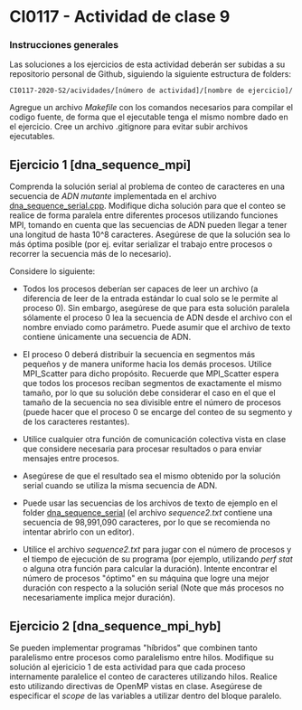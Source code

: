 # CI0117 - Actividad de clase 9

### Instrucciones generales

Las soluciones a los ejercicios de esta actividad deberán ser subidas a su repositorio personal de Github, siguiendo la siguiente estructura de folders:

```
CI0117-2020-S2/acividades/[número de actividad]/[nombre de ejercicio]/
```

Agregue un archivo *Makefile* con los comandos necesarios para compilar el codigo fuente, de forma que el ejecutable tenga el mismo nombre dado en el ejercicio. Cree un archivo .gitignore para evitar subir archivos ejecutables.

## Ejercicio 1 [dna_sequence_mpi]

Comprenda la solución serial al problema de conteo de caracteres en una secuencia de *ADN mutante* implementada en el archivo [dna_sequence_serial.cpp](https://github.com/jocan3/CI9117-2020-S2/blob/master/Ejemplos%20de%20clase/16_MPI/dna_sequences_serial/dna_sequences_serial.cpp). Modifique dicha solución para que el conteo se realice de forma paralela entre diferentes procesos utilizando funciones MPI, tomando en cuenta que las secuencias de ADN pueden llegar a tener una longitud de hasta 10^8 caracteres. Asegúrese de que la solución sea lo más óptima posible (por ej. evitar serializar el trabajo entre procesos o recorrer la secuencia más de lo necesario).

Considere lo siguiente:

* Todos los procesos deberían ser capaces de leer un archivo (a diferencia de leer de la entrada estándar lo cual solo se le permite al proceso 0). Sin embargo, asegúrese de que para esta solución paralela sólamente el proceso 0 lea la secuencia de ADN desde el archivo con el nombre enviado como parámetro. Puede asumir que el archivo de texto contiene únicamente una secuencia de ADN.

* El proceso 0 deberá distribuir la secuencia en segmentos más pequeños y de manera uniforme hacia los demás procesos. Utilice MPI_Scatter para dicho propósito. Recuerde que MPI_Scatter espera que todos los procesos reciban segmentos de exactamente el mismo tamaño, por lo que su solución debe considerar el caso en el que el tamaño de la secuencia no sea divisible entre el número de procesos (puede hacer que el proceso 0 se encarge del conteo de su segmento y de los caracteres restantes).

* Utilice cualquier otra función de comunicación colectiva vista en clase que considere necesaria para procesar resultados o para enviar mensajes entre procesos.

* Asegúrese de que el resultado sea el mismo obtenido por la solución serial cuando se utiliza la misma secuencia de ADN.

* Puede usar las secuencias de los archivos de texto de ejemplo en el folder [dna_sequence_serial](https://github.com/jocan3/CI9117-2020-S2/tree/master/Ejemplos%20de%20clase/16_MPI/dna_sequences_serial) (el archivo *sequence2.txt* contiene una secuencia de 98,991,090 caracteres, por lo que se recomienda no intentar abrirlo con un editor).

* Utilice el archivo *sequence2.txt* para jugar con el número de procesos y el tiempo de ejecución de su programa (por ejemplo, utilizando *perf stat* o alguna otra función para calcular la duración). Intente encontrar el número de procesos "óptimo" en su máquina que logre una mejor duración con respecto a la solución serial (Note que más procesos no necesariamente implica mejor duración).

## Ejercicio 2 [dna_sequence_mpi_hyb]

Se pueden implementar programas "híbridos" que combinen tanto paralelismo entre procesos como paralelismo entre hilos. Modifique su solución al ejericicio 1 de esta actividad para que cada proceso internamente paralelice el conteo de caracteres utilizando hilos. Realice esto utilizando directivas de OpenMP vistas en clase. Asegúrese de especificar el *scope* de las variables a utilizar dentro del bloque paralelo.




